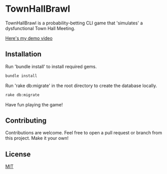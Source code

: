 # TownHallBrawl

TownHallBrawl is a probability-betting CLI game that 'simulates' a dysfunctional Town Hall Meeting.

[Here's my demo video]()

## Installation

Run 'bundle install' to install required gems.

```bash
bundle install
```

Run 'rake db:migrate' in the root directory to create the database locally.

```bash
rake db:migrate
```

Have fun playing the game!

## Contributing

Contributions are welcome. Feel free to open a pull request or branch from this project. Make it your own!

## License

[MIT](https://choosealicense.com/licenses/mit/)
